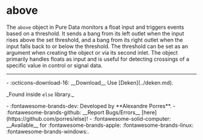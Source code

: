 # above

The `above` object in Pure Data monitors a float input and triggers events based on a threshold. It sends a bang from its left outlet when the input rises above the set threshold, and a bang from its right outlet when the input falls back to or below the threshold. The threshold can be set as an argument when creating the object or via its second inlet. The object primarily handles floats as input and is useful for detecting crossings of a specific value in control or signal data.

---
<div class="grid cards" markdown>
- :octicons-download-16: __Download__ Use [Deken](../deken.md).  <p>_Found inside <code>else</code> library._</p>
- :fontawesome-brands-dev: Developed by **Alexandre Porres**.
- :fontawesome-brands-github: __Report Bugs/Errors__ [here](https://github.com/porres/else)!
- :fontawesome-solid-computer: __Available__ for :fontawesome-brands-apple: :fontawesome-brands-linux: :fontawesome-brands-windows:.
</div>




<script src="https://giscus.app/client.js"
        data-repo="charlesneimog/Awesome-PD"
        data-repo-id="R_kgDOLaunFg"
        data-category="Comments"
        data-category-id="DIC_kwDOLaunFs4CnXHy"
        data-mapping="title"
        data-strict="0"
        data-reactions-enabled="1"
        data-emit-metadata="0"
        data-input-position="bottom"
        data-theme="preferred_color_scheme"
        data-lang="en"
        data-loading="lazy"
        crossorigin="anonymous"
        async>
</script>
